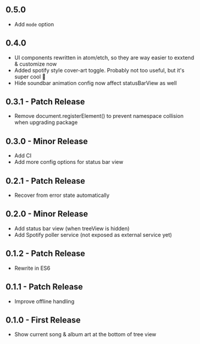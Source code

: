 ## 0.5.0
* Add `mode` option

## 0.4.0
* UI components rewritten in atom/etch, so they are way easier to exxtend & customize now
* Added spotify style cover-art toggle. Probably not too useful, but it's super cool :tada:
* Hide soundbar animation config now affect statusBarView as well

## 0.3.1 - Patch Release
* Remove document.registerElement() to prevent namespace collision when upgrading package

## 0.3.0 - Minor Release
* Add CI
* Add more config options for status bar view

## 0.2.1 - Patch Release
* Recover from error state automatically

## 0.2.0 - Minor Release
* Add status bar view (when treeView is hidden)
* Add Spotify poller service (not exposed as external service yet)

## 0.1.2 - Patch Release
* Rewrite in ES6

## 0.1.1 - Patch Release
* Improve offline handling

## 0.1.0 - First Release
* Show current song & album art at the bottom of tree view
